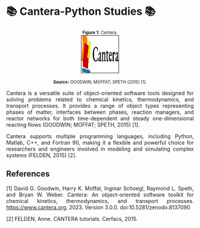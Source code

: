 # 📚 Cantera-Python Studies 📚


<div style="text-align: justify;">

<p align="center">
  <strong style="font-size: 80%;">Figure 1:</strong> <span style="font-size: 80%;">Cantera.</span><br>
  <img src="images/cantera.png" alt="Cantera" width="100" height="100" style="border: 1px solid #000;">
</p>

<p align="center" style="font-size: 80%;">
  <strong>Source:</strong> GOODWIN; MOFFAT; SPETH (2015) [1].
</p>

Cantera is a versatile suite of object-oriented software 
tools designed for solving problems related to 
chemical kinetics, thermodynamics, and transport processes. 
It provides a range of object types representing phases 
of matter, interfaces between phases, reaction managers, 
and reactor networks for both time-dependent and steady 
one-dimensional reacting flows (GOODWIN; MOFFAT; SPETH, 2015) [1]. 

Cantera supports multiple 
programming languages, including Python, Matlab, C++, 
and Fortran 90, making it a flexible and powerful choice 
for researchers and engineers involved in modeling and 
simulating complex systems (FELDEN, 2015) [2].

## References 

[1] David G. Goodwin, Harry K. Moffat, Ingmar Schoegl, Raymond L. Speth, and Bryan W. Weber. Cantera: An object-oriented software toolkit for chemical kinetics, thermodynamics, and transport processes. https://www.cantera.org, 2023. Version 3.0.0. doi:10.5281/zenodo.8137090

[2] FELDEN, Anne. CANTERA tutorials. Cerfacs, 2015.

</div>